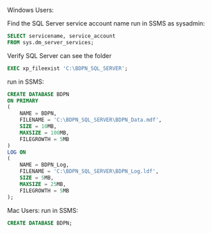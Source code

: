  Windows Users:

Find the SQL Server service account name run in SSMS as sysadmin:
```sql
SELECT servicename, service_account
FROM sys.dm_server_services;
```

Verify SQL Server can see the folder
```sql
EXEC xp_fileexist 'C:\BDPN_SQL_SERVER';
```


run in SSMS: 
```sql
CREATE DATABASE BDPN
ON PRIMARY 
(
    NAME = BDPN,
    FILENAME = 'C:\BDPN_SQL_SERVER\BDPN_Data.mdf',
    SIZE = 10MB,
    MAXSIZE = 100MB,
    FILEGROWTH = 5MB
)
LOG ON
(
    NAME = BDPN_Log,
    FILENAME = 'C:\BDPN_SQL_SERVER\BDPN_Log.ldf',
    SIZE = 5MB,
    MAXSIZE = 25MB,
    FILEGROWTH = 5MB
);
```

Mac Users:
 run in SSMS: 
```sql
CREATE DATABASE BDPN;
```
